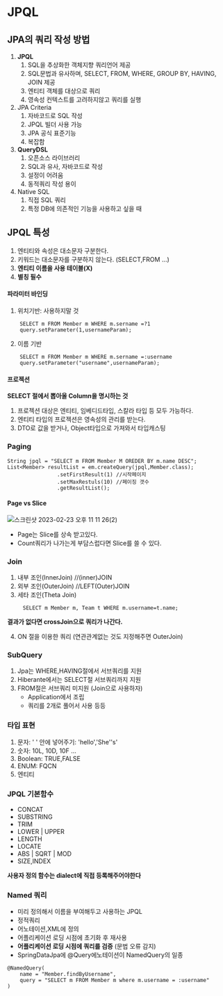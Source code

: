 # JPQL

## JPA의 쿼리 작성 방법

1. **JPQL**
    1. SQL을 추상화한 객체지향 쿼리언어 제공
    2. SQL문법과 유사하며, SELECT, FROM, WHERE, GROUP BY, HAVING, JOIN 제공
    3. 엔티티 객체를 대상으로 쿼리
    4. 영속성 컨텍스트를 고려하지않고 쿼리를 실행
2. JPA Criteria
    1. 자바코드로 SQL 작성
    2. JPQL 빌더 사용 가능
    3. JPA 공식 표준기능
    4. 복잡함
3. **QueryDSL**
    1. 오픈소스 라이브러리
    2. SQL과 유사, 자바코드로 작성
    3. 설정이 어려움
    4. 동적쿼리 작성 용이
4. Native SQL
    1. 직접 SQL 쿼리
    2. 특정 DB에 의존적인 기능을 사용하고 싶을 때

## JPQL 특성

1. 엔티티와 속성은 대소문자 구분한다.
2. 키워드는 대소문자를 구분하지 않는다. (SELECT,FROM ...)
3. **엔티티 이름을 사용 테이블(X)**
4. **별칭 필수**

#### 파라미터 바인딩

1. 위치기반: 사용하지말 것

```jpaql
    SELECT m FROM Member m WHERE m.sername =?1
    query.setParameter(1,usernameParam);
```

2. 이름 기반

```jpaql
    SELECT m FROM Member m WHERE m.sername =:username
    query.setParameter("username",usernameParam);
```

#### 프로젝션

**SELECT 절에서 뽑아올 Column을 명시하는 것**

1. 프로젝션 대상은 엔티티, 임베디드타입, 스칼라 타입 등 모두 가능하다.
2. 엔티티 타입의 프로젝션은 영속성의 관리를 받는다.
3. DTO로 값을 받거나, Object타입으로 가져와서 타입캐스팅

### Paging

```jpaql
String jpql = "SELECT m FROM Member M OREDER BY m.name DESC";
List<Member> resultList = em.createQuery(jpql,Member.class);
                .setFirstResult(1) //시작페이지
                .setMaxRestuls(10) //페이징 갯수
                .getResultList();
```
#### Page vs Slice
![스크린샷 2023-02-23 오후 11 11 26(2)](https://user-images.githubusercontent.com/57896918/220932251-c9d8b837-23c3-410b-b530-e4a139be2b2c.png)
- Page는 Slice를 상속 받고있다.
-  Count쿼리가 나가는게 부담스럽다면 Slice를 쓸 수 있다.


### Join

1. 내부 조인(InnerJoin) //(inner)JOIN
2. 외부 조인(OuterJoin) //LEFT(Outer)JOIN
3. 세타 조인(Theta Join) 
```jpaql
     SELECT m Member m, Team t WHERE m.username=t.name; 
```
**결과가 없다면 crossJoin으로 쿼리가 나간다.**

4. ON 절을 이용한 쿼리 (연관관계없는 것도 지정해주면 OuterJoin)

### SubQuery
1. Jpa는 WHERE,HAVING절에서 서브쿼리를 지원
2. Hiberante에서는 SELECT절 서브쿼리까지 지원
3. FROM절은 서브쿼리 미지원 (Join으로 사용하자)
   - Application에서 조립
   - 쿼리를 2개로 풀어서 사용 등등 


### 타입 표현
1. 문자: ' ' 안에 넣어주기: 'hello','She''s'
2. 숫자: 10L, 10D, 10F ...
3. Boolean: TRUE,FALSE
4. ENUM: FQCN
5. 엔티티

### JPQL 기본함수
- CONCAT
- SUBSTRING
- TRIM
- LOWER | UPPER
- LENGTH
- LOCATE
- ABS | SQRT | MOD
- SIZE,INDEX

**사용자 정의 함수는 dialect에 직접 등록해주어야한다**


### Named 쿼리
- 미리 정의해서 이름을 부여해두고 사용하는 JPQL
- 정적쿼리
- 어노테이션,XML에 정의
- 어플리케이션 로딩 시점에 초기화 후 재사용
- **어플리케이션 로딩 시점에 쿼리를 검증** (문법 오류 감지)
- SpringDataJpa에 @Query에노테이션이 NamedQuery의 일종
```jpaql
@NamedQuery(
    name = "Member.findByUsername",
    query = "SELECT m FROM Member m where m.username = :username"
)

```
